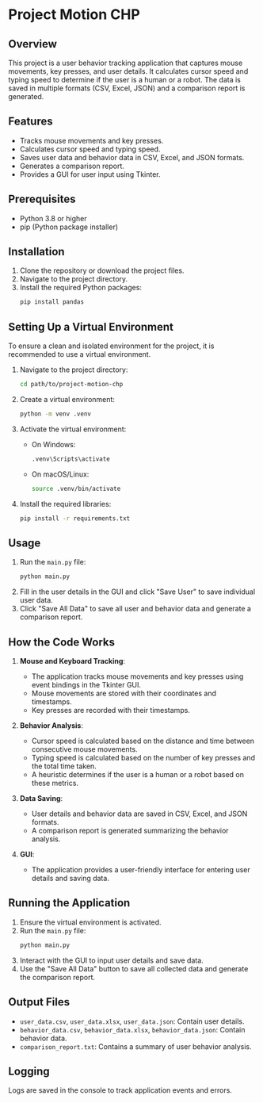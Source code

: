 # Project Motion CHP

## Overview
This project is a user behavior tracking application that captures mouse movements, key presses, and user details. It calculates cursor speed and typing speed to determine if the user is a human or a robot. The data is saved in multiple formats (CSV, Excel, JSON) and a comparison report is generated.

## Features
- Tracks mouse movements and key presses.
- Calculates cursor speed and typing speed.
- Saves user data and behavior data in CSV, Excel, and JSON formats.
- Generates a comparison report.
- Provides a GUI for user input using Tkinter.

## Prerequisites
- Python 3.8 or higher
- pip (Python package installer)

## Installation
1. Clone the repository or download the project files.
2. Navigate to the project directory.
3. Install the required Python packages:
   ```bash
   pip install pandas
   ```

## Setting Up a Virtual Environment

To ensure a clean and isolated environment for the project, it is recommended to use a virtual environment.

1. Navigate to the project directory:
   ```bash
   cd path/to/project-motion-chp
   ```

2. Create a virtual environment:
   ```bash
   python -m venv .venv
   ```

3. Activate the virtual environment:
   - On Windows:
     ```bash
     .venv\Scripts\activate
     ```
   - On macOS/Linux:
     ```bash
     source .venv/bin/activate
     ```

4. Install the required libraries:
   ```bash
   pip install -r requirements.txt
   ```

## Usage
1. Run the `main.py` file:
   ```bash
   python main.py
   ```
2. Fill in the user details in the GUI and click "Save User" to save individual user data.
3. Click "Save All Data" to save all user and behavior data and generate a comparison report.

## How the Code Works

1. **Mouse and Keyboard Tracking**:
   - The application tracks mouse movements and key presses using event bindings in the Tkinter GUI.
   - Mouse movements are stored with their coordinates and timestamps.
   - Key presses are recorded with their timestamps.

2. **Behavior Analysis**:
   - Cursor speed is calculated based on the distance and time between consecutive mouse movements.
   - Typing speed is calculated based on the number of key presses and the total time taken.
   - A heuristic determines if the user is a human or a robot based on these metrics.

3. **Data Saving**:
   - User details and behavior data are saved in CSV, Excel, and JSON formats.
   - A comparison report is generated summarizing the behavior analysis.

4. **GUI**:
   - The application provides a user-friendly interface for entering user details and saving data.

## Running the Application

1. Ensure the virtual environment is activated.
2. Run the `main.py` file:
   ```bash
   python main.py
   ```
3. Interact with the GUI to input user details and save data.
4. Use the "Save All Data" button to save all collected data and generate the comparison report.

## Output Files
- `user_data.csv`, `user_data.xlsx`, `user_data.json`: Contain user details.
- `behavior_data.csv`, `behavior_data.xlsx`, `behavior_data.json`: Contain behavior data.
- `comparison_report.txt`: Contains a summary of user behavior analysis.

## Logging
Logs are saved in the console to track application events and errors.